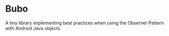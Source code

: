 # Bubo
A tiny library implementing best practices when using the Observer Pattern with Android Java objects.
